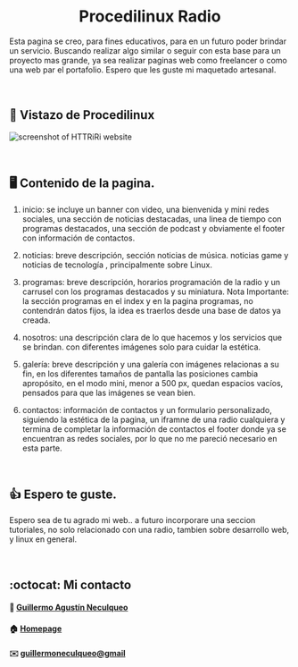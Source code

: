 <div> 
  <h1 align="center">Procedilinux Radio</h1>
  <p>
    Esta pagina se creo, para fines educativos, para en un futuro poder brindar un servicio. Buscando realizar algo similar o seguir con esta base para un proyecto mas grande, ya sea realizar paginas web como freelancer o como una web par el portafolio. Espero que les guste mi maquetado artesanal.

  </p>
</div>

<br>

## :pushpin: Vistazo de Procedilinux
![screenshot of HTTRiRi website](https://res.cloudinary.com/dpiwmbsog/image/upload/v1664606697/imgs/procedilinux_modos_gxipud.png)

<br>

## :desktop_computer: Contenido de la pagina.
1. inicio: se incluye un banner con video, una bienvenida y mini redes sociales, una sección de noticias destacadas, una linea de tiempo con programas destacados, una sección de podcast y obviamente el footer con información de contactos.

2. noticias: breve descripción, sección noticias de música. noticias game y noticias de tecnología , principalmente sobre Linux.

3. programas: breve descripción, horarios programación de la radio y un carrusel con los programas destacados y su miniatura.
Nota Importante: la sección programas en el index y en la pagina programas, no contendrán datos fijos, la idea es traerlos desde una base de datos ya creada. 

4. nosotros: una descripción clara de lo que hacemos y los servicios que se brindan. con diferentes imágenes solo para cuidar la estética.

5. galería: breve descripción y una galería con imágenes relacionas a su fin, en los diferentes tamaños de pantalla las posiciones cambia apropósito, en el modo mini, menor a 500 px, quedan espacios vacíos, pensados para que las imágenes se vean bien.

6. contactos: información de contactos y un formulario personalizado, siguiendo la estética de la pagina, un iframne de una radio cualquiera y termina de completar la información de contactos el footer donde ya se encuentran as redes sociales, por lo que no me pareció necesario en esta parte.

<br>

## 👍 Espero te guste. 
Espero sea de tu agrado mi web.. a futuro incorporare una seccion tutoriales, no solo relacionado con una radio, tambien sobre desarrollo web, y linux en general.

<br>

## :octocat: Mi contacto
#### :bust_in_silhouette: [Guillermo Agustín Neculqueo](@guillenec)
#### :house: [Homepage](https://procedilinux.netlify.app/index.html)	

#### :envelope: [guillermoneculqueo@gmail](guillermoneculqueo@gmail.com)


